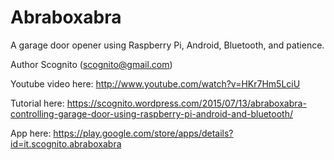# Abraboxabra

A garage door opener using Raspberry Pi, Android, Bluetooth, and patience.

Author Scognito (scognito@gmail.com)

Youtube video here: http://www.youtube.com/watch?v=HKr7Hm5LciU

Tutorial here: https://scognito.wordpress.com/2015/07/13/abraboxabra-controlling-garage-door-using-raspberry-pi-android-and-bluetooth/

App here: https://play.google.com/store/apps/details?id=it.scognito.abraboxabra

